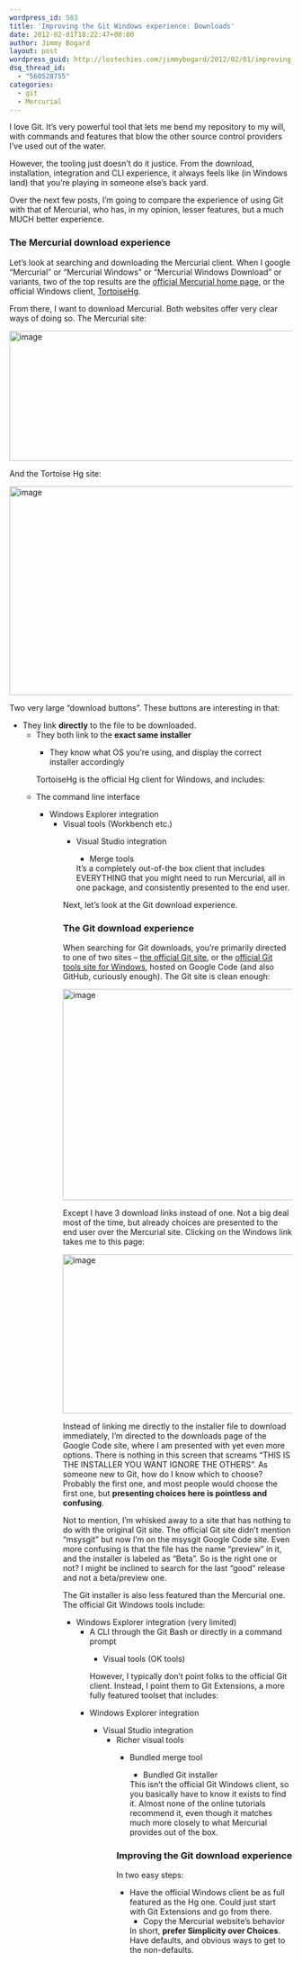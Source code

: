```yaml
---
wordpress_id: 583
title: 'Improving the Git Windows experience: Downloads'
date: 2012-02-01T18:22:47+00:00
author: Jimmy Bogard
layout: post
wordpress_guid: http://lostechies.com/jimmybogard/2012/02/01/improving-the-git-windows-experience-downloads/
dsq_thread_id:
  - "560528755"
categories:
  - git
  - Mercurial
---
```

I love Git. It’s very powerful tool that lets me bend my repository to my will, with commands and features that blow the other source control providers I’ve used out of the water.

However, the tooling just doesn’t do it justice. From the download, installation, integration and CLI experience, it always feels like (in Windows land) that you’re playing in someone else’s back yard.

Over the next few posts, I’m going to compare the experience of using Git with that of Mercurial, who has, in my opinion, lesser features, but a much MUCH better experience.

### The Mercurial download experience

Let’s look at searching and downloading the Mercurial client. When I google “Mercurial” or “Mercurial Windows” or “Mercurial Windows Download” or variants, two of the top results are the [official Mercurial home page](http://mercurial.selenic.com/), or the official Windows client, [TortoiseHg](http://tortoisehg.bitbucket.org/).

From there, I want to download Mercurial. Both websites offer very clear ways of doing so. The Mercurial site:

[<img style="background-image: none; border-right-width: 0px; padding-left: 0px; padding-right: 0px; display: inline; border-top-width: 0px; border-bottom-width: 0px; border-left-width: 0px; padding-top: 0px" title="image" border="0" alt="image" src="http://lostechies.com/jimmybogard/files/2012/02/image_thumb.png" width="644" height="231" />](http://lostechies.com/jimmybogard/files/2012/02/image.png)

And the Tortoise Hg site:

[<img style="background-image: none; border-right-width: 0px; padding-left: 0px; padding-right: 0px; display: inline; border-top-width: 0px; border-bottom-width: 0px; border-left-width: 0px; padding-top: 0px" title="image" border="0" alt="image" src="http://lostechies.com/jimmybogard/files/2012/02/image_thumb1.png" width="644" height="371" />](http://lostechies.com/jimmybogard/files/2012/02/image1.png)

Two very large “download buttons”. These buttons are interesting in that:

  * They link **directly** to the file to be downloaded. 
      * They both link to the **exact same installer** 
          * They know what OS you’re using, and display the correct installer accordingly</ul> 
        TortoiseHg is the official Hg client for Windows, and includes:
        
          * The command line interface 
              * Windows Explorer integration 
                  * Visual tools (Workbench etc.) 
                      * Visual Studio integration 
                          * Merge tools</ul> 
                        It’s a completely out-of-the box client that includes EVERYTHING that you might need to run Mercurial, all in one package, and consistently presented to the end user.
                        
                        Next, let’s look at the Git download experience.
                        
                        ### The Git download experience
                        
                        When searching for Git downloads, you’re primarily directed to one of two sites – [the official Git site](http://git-scm.com/), or the [official Git tools site for Windows](http://code.google.com/p/msysgit/), hosted on Google Code (and also GitHub, curiously enough). The Git site is clean enough:
                        
                        [<img style="background-image: none; border-right-width: 0px; padding-left: 0px; padding-right: 0px; display: inline; border-top-width: 0px; border-bottom-width: 0px; border-left-width: 0px; padding-top: 0px" title="image" border="0" alt="image" src="http://lostechies.com/jimmybogard/files/2012/02/image_thumb2.png" width="644" height="375" />](http://lostechies.com/jimmybogard/files/2012/02/image2.png)
                        
                        Except I have 3 download links instead of one. Not a big deal most of the time, but already choices are presented to the end user over the Mercurial site. Clicking on the Windows link takes me to this page:
                        
                        [<img style="background-image: none; border-right-width: 0px; padding-left: 0px; padding-right: 0px; display: inline; border-top-width: 0px; border-bottom-width: 0px; border-left-width: 0px; padding-top: 0px" title="image" border="0" alt="image" src="http://lostechies.com/jimmybogard/files/2012/02/image_thumb3.png" width="644" height="283" />](http://lostechies.com/jimmybogard/files/2012/02/image3.png)
                        
                        Instead of linking me directly to the installer file to download immediately, I’m directed to the downloads page of the Google Code site, where I am presented with yet even more options. There is nothing in this screen that screams “THIS IS THE INSTALLER YOU WANT IGNORE THE OTHERS”. As someone new to Git, how do I know which to choose? Probably the first one, and most people would choose the first one, but **presenting choices here is pointless and confusing**.
                        
                        Not to mention, I’m whisked away to a site that has nothing to do with the original Git site. The official Git site didn’t mention “msysgit” but now I’m on the msysgit Google Code site. Even more confusing is that the file has the name “preview” in it, and the installer is labeled as “Beta”. So is the right one or not? I might be inclined to search for the last “good” release and not a beta/preview one.
                        
                        The Git installer is also less featured than the Mercurial one. The official Git Windows tools include:
                        
                          * Windows Explorer integration (very limited) 
                              * A CLI through the Git Bash or directly in a command prompt 
                                  * Visual tools (OK tools)</ul> 
                                However, I typically don’t point folks to the official Git client. Instead, I point them to Git Extensions, a more fully featured toolset that includes:
                                
                                  * Windows Explorer integration 
                                      * Visual Studio integration 
                                          * Richer visual tools 
                                              * Bundled merge tool 
                                                  * Bundled Git installer</ul> 
                                                This isn’t the official Git Windows client, so you basically have to know it exists to find it. Almost none of the online tutorials recommend it, even though it matches much more closely to what Mercurial provides out of the box.
                                                
                                                ### Improving the Git download experience
                                                
                                                In two easy steps:
                                                
                                                  * Have the official Windows client be as full featured as the Hg one. Could just start with Git Extensions and go from there. 
                                                      * Copy the Mercurial website’s behavior</ul> 
                                                    In short, **prefer Simplicity over Choices**. Have defaults, and obvious ways to get to the non-defaults.
